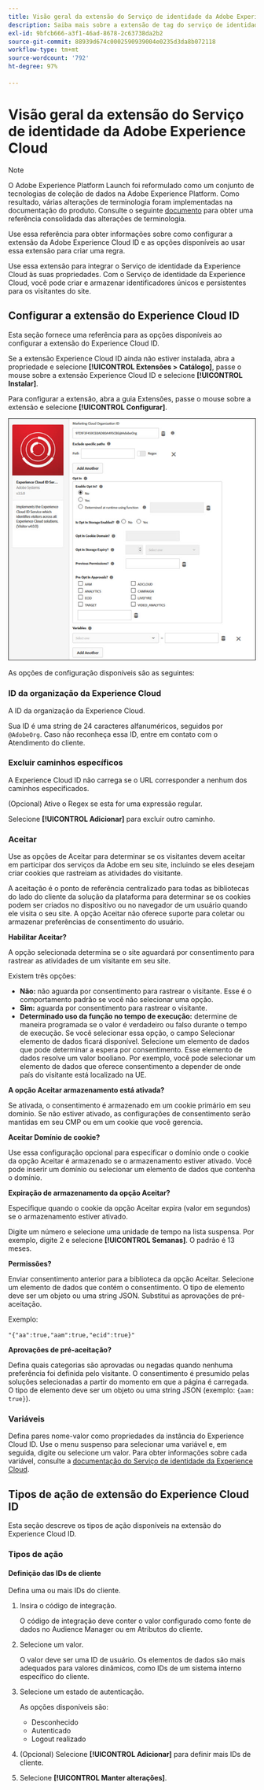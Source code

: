 ```yaml
---
title: Visão geral da extensão do Serviço de identidade da Adobe Experience Cloud
description: Saiba mais sobre a extensão de tag do serviço de identidade da Adobe Experience Cloud na Adobe Experience Platform.
exl-id: 9bfcb666-a3f1-46ad-8678-2c63738da2b2
source-git-commit: 88939d674c0002590939004e0235d3da8b072118
workflow-type: tm+mt
source-wordcount: '792'
ht-degree: 97%

---
```


# Visão geral da extensão do Serviço de identidade da Adobe Experience Cloud 

>[!NOTE]
>
>O Adobe Experience Platform Launch foi reformulado como um conjunto de tecnologias de coleção de dados na Adobe Experience Platform. Como resultado, várias alterações de terminologia foram implementadas na documentação do produto. Consulte o seguinte [documento](../../../term-updates.md) para obter uma referência consolidada das alterações de terminologia.

Use essa referência para obter informações sobre como configurar a extensão da Adobe Experience Cloud ID e as opções disponíveis ao usar essa extensão para criar uma regra.

Use essa extensão para integrar o Serviço de identidade da Experience Cloud às suas propriedades. Com o Serviço de identidade da Experience Cloud, você pode criar e armazenar identificadores únicos e persistentes para os visitantes do site.

## Configurar a extensão do Experience Cloud ID

Esta seção fornece uma referência para as opções disponíveis ao configurar a extensão do Experience Cloud ID.

Se a extensão Experience Cloud ID ainda não estiver instalada, abra a propriedade e selecione **[!UICONTROL Extensões > Catálogo]**, passe o mouse sobre a extensão Experience Cloud ID e selecione **[!UICONTROL Instalar]**.

Para configurar a extensão, abra a guia Extensões, passe o mouse sobre a extensão e selecione **[!UICONTROL Configurar]**.

![](../../../images/optin.jpg)

As opções de configuração disponíveis são as seguintes:

### ID da organização da Experience Cloud

A ID da organização da Experience Cloud.

Sua ID é uma string de 24 caracteres alfanuméricos, seguidos por `@AdobeOrg`. Caso não reconheça essa ID, entre em contato com o Atendimento do cliente.

### Excluir caminhos específicos

A Experience Cloud ID não carrega se o URL corresponder a nenhum dos caminhos especificados.

(Opcional) Ative o Regex se esta for uma expressão regular.

Selecione **[!UICONTROL Adicionar]** para excluir outro caminho.

### Aceitar

Use as opções de Aceitar para determinar se os visitantes devem aceitar em participar dos serviços da Adobe em seu site, incluindo se eles desejam criar cookies que rastreiam as atividades do visitante.

A aceitação é o ponto de referência centralizado para todas as bibliotecas do lado do cliente da solução da plataforma para determinar se os cookies podem ser criados no dispositivo ou no navegador de um usuário quando ele visita o seu site. A opção Aceitar não oferece suporte para coletar ou armazenar preferências de consentimento do usuário.

**Habilitar Aceitar?**

A opção selecionada determina se o site aguardará por consentimento para rastrear as atividades de um visitante em seu site.

Existem três opções:

* **Não:** não aguarda por consentimento para rastrear o visitante. Esse é o comportamento padrão se você não selecionar uma opção.
* **Sim:** aguarda por consentimento para rastrear o visitante.
* **Determinado uso da função no tempo de execução:** determine de maneira programada se o valor é verdadeiro ou falso durante o tempo de execução. Se você selecionar essa opção, o campo Selecionar elemento de dados ficará disponível. Selecione um elemento de dados que pode determinar a espera por consentimento. Esse elemento de dados resolve um valor booliano. Por exemplo, você pode selecionar um elemento de dados que oferece consentimento a depender de onde país do visitante está localizado na UE.

**A opção Aceitar armazenamento está ativada?**

Se ativada, o consentimento é armazenado em um cookie primário em seu domínio. Se não estiver ativado, as configurações de consentimento serão mantidas em seu CMP ou em um cookie que você gerencia.

**Aceitar Domínio de cookie?**

Use essa configuração opcional para especificar o domínio onde o cookie da opção Aceitar é armazenado se o armazenamento estiver ativado. Você pode inserir um domínio ou selecionar um elemento de dados que contenha o domínio.

**Expiração de armazenamento da opção Aceitar?**

Especifique quando o cookie da opção Aceitar expira (valor em segundos) se o armazenamento estiver ativado.

Digite um número e selecione uma unidade de tempo na lista suspensa. Por exemplo, digite 2 e selecione **[!UICONTROL Semanas]**. O padrão é 13 meses.

**Permissões?**

Enviar consentimento anterior para a biblioteca da opção Aceitar. Selecione um elemento de dados que contém o consentimento. O tipo de elemento deve ser um objeto ou uma string JSON. Substitui as aprovações de pré-aceitação.

Exemplo:

`"{"aa":true,"aam":true,"ecid":true}"`

**Aprovações de pré-aceitação?**

Defina quais categorias são aprovadas ou negadas quando nenhuma preferência foi definida pelo visitante. O consentimento é presumido pelas soluções selecionadas a partir do momento em que a página é carregada. O tipo de elemento deve ser um objeto ou uma string JSON (exemplo: `{aam: true}`).

### Variáveis

Defina pares nome-valor como propriedades da instância do Experience Cloud ID. Use o menu suspenso para selecionar uma variável e, em seguida, digite ou selecione um valor. Para obter informações sobre cada variável, consulte a [documentação do Serviço de identidade da Experience Cloud](https://experiencecloud.adobe.com/resources/help/pt_BR/mcvid/mcvid-overview.html).

## Tipos de ação de extensão do Experience Cloud ID

Esta seção descreve os tipos de ação disponíveis na extensão do Experience Cloud ID.

### Tipos de ação

#### Definição das IDs de cliente

Defina uma ou mais IDs do cliente.

1. Insira o código de integração.

   O código de integração deve conter o valor configurado como fonte de dados no Audience Manager ou em Atributos do cliente.

1. Selecione um valor.

   O valor deve ser uma ID de usuário. Os elementos de dados são mais adequados para valores dinâmicos, como IDs de um sistema interno específico do cliente.

1. Selecione um estado de autenticação.

   As opções disponíveis são:

   * Desconhecido
   * Autenticado
   * Logout realizado

1. (Opcional) Selecione **[!UICONTROL Adicionar]** para definir mais IDs de cliente.
1. Selecione **[!UICONTROL Manter alterações]**.
